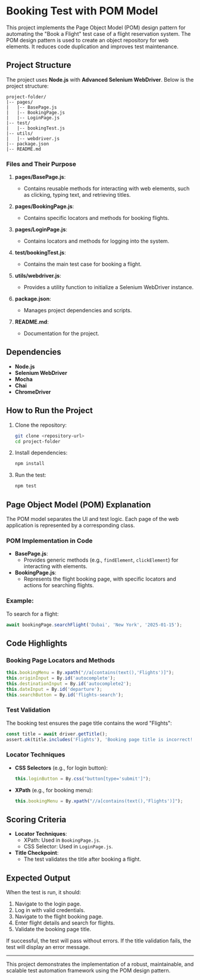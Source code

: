 # Booking Test with POM Model

This project implements the Page Object Model (POM) design pattern for automating the "Book a Flight" test case of a flight reservation system. The POM design pattern is used to create an object repository for web elements. It reduces code duplication and improves test maintenance.

## Project Structure

The project uses **Node.js** with **Advanced Selenium WebDriver**. Below is the project structure:

```
project-folder/
|-- pages/
|   |-- BasePage.js
|   |-- BookingPage.js
|   |-- LoginPage.js
|-- test/
|   |-- bookingTest.js
|-- utils/
|   |-- webdriver.js
|-- package.json
|-- README.md
```

### Files and Their Purpose

1. **pages/BasePage.js**:
   - Contains reusable methods for interacting with web elements, such as clicking, typing text, and retrieving titles.

2. **pages/BookingPage.js**:
   - Contains specific locators and methods for booking flights.

3. **pages/LoginPage.js**:
   - Contains locators and methods for logging into the system.

4. **test/bookingTest.js**:
   - Contains the main test case for booking a flight.

5. **utils/webdriver.js**:
   - Provides a utility function to initialize a Selenium WebDriver instance.

6. **package.json**:
   - Manages project dependencies and scripts.

7. **README.md**:
   - Documentation for the project.

## Dependencies

- **Node.js**
- **Selenium WebDriver**
- **Mocha**
- **Chai**
- **ChromeDriver**

## How to Run the Project

1. Clone the repository:
   ```bash
   git clone <repository-url>
   cd project-folder
   ```

2. Install dependencies:
   ```bash
   npm install
   ```

3. Run the test:
   ```bash
   npm test
   ```

## Page Object Model (POM) Explanation

The POM model separates the UI and test logic. Each page of the web application is represented by a corresponding class.

### POM Implementation in Code

- **BasePage.js**:
  - Provides generic methods (e.g., `findElement`, `clickElement`) for interacting with elements.
- **BookingPage.js**:
  - Represents the flight booking page, with specific locators and actions for searching flights.

### Example:

To search for a flight:
```javascript
await bookingPage.searchFlight('Dubai', 'New York', '2025-01-15');
```

## Code Highlights

### Booking Page Locators and Methods

```javascript
this.bookingMenu = By.xpath("//a[contains(text(),'Flights')]");
this.originInput = By.id('autocomplete');
this.destinationInput = By.id('autocomplete2');
this.dateInput = By.id('departure');
this.searchButton = By.id('flights-search');
```

### Test Validation

The booking test ensures the page title contains the word "Flights":
```javascript
const title = await driver.getTitle();
assert.ok(title.includes('Flights'), 'Booking page title is incorrect!');
```

### Locator Techniques

- **CSS Selectors** (e.g., for login button):
  ```javascript
  this.loginButton = By.css("button[type='submit']");
  ```
- **XPath** (e.g., for booking menu):
  ```javascript
  this.bookingMenu = By.xpath("//a[contains(text(),'Flights')]");
  ```

## Scoring Criteria

- **Locator Techniques**:
  - XPath: Used in `BookingPage.js`.
  - CSS Selector: Used in `LoginPage.js`.
- **Title Checkpoint**:
  - The test validates the title after booking a flight.

## Expected Output

When the test is run, it should:
1. Navigate to the login page.
2. Log in with valid credentials.
3. Navigate to the flight booking page.
4. Enter flight details and search for flights.
5. Validate the booking page title.

If successful, the test will pass without errors. If the title validation fails, the test will display an error message.

---

This project demonstrates the implementation of a robust, maintainable, and scalable test automation framework using the POM design pattern.

